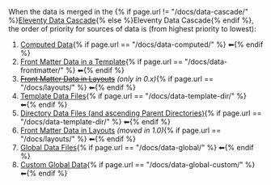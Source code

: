 When the data is merged in the {% if page.url != "/docs/data-cascade/" %}[Eleventy Data Cascade](/docs/data-cascade/){% else %}Eleventy Data Cascade{% endif %}, the order of priority for sources of data is (from highest priority to lowest):

1. [Computed Data](/docs/data-computed/){% if page.url == "/docs/data-computed/" %} ⬅{% endif %}
1. [Front Matter Data in a Template](/docs/data-frontmatter/){% if page.url == "/docs/data-frontmatter/" %} ⬅{% endif %}
1. [~~Front Matter Data in Layouts~~](/docs/layouts/#front-matter-data-in-layouts) _(only in 0.x)_{% if page.url == "/docs/layouts/" %} ⬅{% endif %}
1. [Template Data Files](/docs/data-template-dir/){% if page.url == "/docs/data-template-dir/" %} ⬅{% endif %}
1. [Directory Data Files (and ascending Parent Directories)](/docs/data-template-dir/){% if page.url == "/docs/data-template-dir/" %} ⬅{% endif %}
1. [Front Matter Data in Layouts](/docs/layouts/#front-matter-data-in-layouts) _(moved in 1.0)_{% if page.url == "/docs/layouts/" %} ⬅{% endif %}
1. [Global Data Files](/docs/data-global/){% if page.url == "/docs/data-global/" %} ⬅{% endif %}
1. [Custom Global Data](/docs/data-global-custom/){% if page.url == "/docs/data-global-custom/" %} ⬅{% endif %}
